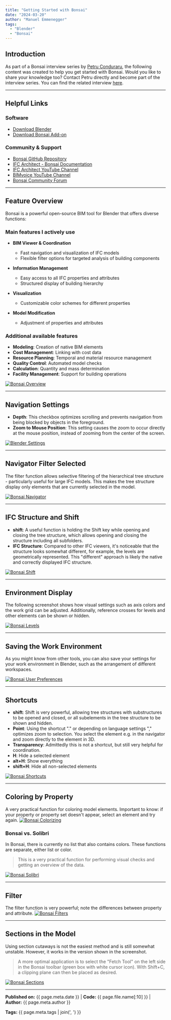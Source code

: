 ```yaml
---
title: "Getting Started with Bonsai"
date: "2024-03-20"
author: "Manuel Emmenegger"
tags:
  - "Blender"
  - "Bonsai"
---
```


## Introduction
As part of a Bonsai interview series by [Petru Conduraru](https://www.linkedin.com/in/petruc/), the following content was created to help you get started with Bonsai. Would you like to share your knowledge too? Contact Petru directly and become part of the interview series.
You can find the related interview [here](https://www.linkedin.com/events/7306208458582757378/about/).

---
## Helpful Links
### Software
- [Download Blender](https://www.blender.org/download/)
- [Download Bonsai Add-on](https://blenderbim.org/download.html)

### Community & Support
- [Bonsai GitHub Repository](https://github.com/IfcOpenShell/IfcOpenShell)
- [IFC Architect - Bonsai Documentation](https://ifcarchitect.com/)
- [IFC Architect YouTube Channel](https://www.youtube.com/@ifcarchitect)
- [BIMvoice YouTube Channel](https://www.youtube.com/@BIMvoice)
- [Bonsai Community Forum](https://community.osarch.org/)

---
## Feature Overview
Bonsai is a powerful open-source BIM tool for Blender that offers diverse functions:

### Main features I actively use

- **BIM Viewer & Coordination**
    - Fast navigation and visualization of IFC models
    - Flexible filter options for targeted analysis of building components

- **Information Management**
    - Easy access to all IFC properties and attributes
    - Structured display of building hierarchy

- **Visualization**
    - Customizable color schemes for different properties

- **Model Modification**
    - Adjustment of properties and attributes

### Additional available features

- **Modeling**: Creation of native BIM elements
- **Cost Management**: Linking with cost data
- **Resource Planning**: Temporal and material resource management
- **Quality Control**: Automated model checks
- **Calculation**: Quantity and mass determination
- **Facility Management**: Support for building operations

[![Bonsai Overview](assets/bo100-1001_01_bonsai-overview.jpg)](assets/bo100-1001_01_bonsai-overview.jpg)

---
## Navigation Settings
- **Depth**: This checkbox optimizes scrolling and prevents navigation from being blocked by objects in the foreground.
- **Zoom to Mouse Position**: This setting causes the zoom to occur directly at the mouse position, instead of zooming from the center of the screen.

[![Blender Settings](assets/bo100-1001_02_bonsai-blender-settings.jpg)](assets/bo100-1001_02_bonsai-blender-settings.jpg)

---
## Navigator Filter Selected
The filter function allows selective filtering of the hierarchical tree structure - particularly useful for large IFC models. This makes the tree structure display only elements that are currently selected in the model.

[![Bonsai Navigator](assets/bo100-1001_03_bonsai-navigator.jpg)](assets/bo100-1001_03_bonsai-navigator.jpg)

---
## IFC Structure and Shift
- **shift**: A useful function is holding the Shift key while opening and closing the tree structure, which allows opening and closing the structure including all subfolders.
- **IFC Structure**: Compared to other IFC viewers, it's noticeable that the structure looks somewhat different, for example, the levels are geometrically represented. This "different" approach is likely the native and correctly displayed IFC structure.

[![Bonsai Shift](assets/bo100-1001_04_bonsai-shift.jpg)](assets/bo100-1001_04_bonsai-shift.jpg)

---
## Environment Display
The following screenshot shows how visual settings such as axis colors and the work grid can be adjusted. Additionally, reference crosses for levels and other elements can be shown or hidden.

[![Bonsai Levels](assets/bo100-1001_05_bonsai-levels.jpg)](assets/bo100-1001_05_bonsai-levels.jpg)

---
## Saving the Work Environment
As you might know from other tools, you can also save your settings for your work environment in Blender, such as the arrangement of different workspaces.

[![Bonsai User Preferences](assets/bo100-1001_06_bonsai-userpref.jpg)](assets/bo100-1001_06_bonsai-userpref.jpg)

---
## Shortcuts
- **shift**: Shift is very powerful, allowing tree structures with substructures to be opened and closed, or all subelements in the tree structure to be shown and hidden.
- **Point**: Using the shortcut "." or depending on language settings "," optimizes zoom to selection. You select the element e.g. in the navigator and zoom directly to the element in 3D.
- **Transparency**: Admittedly this is not a shortcut, but still very helpful for coordination.
- **H**: Hide a selected element
- **alt+H**: Show everything
- **shift+H**: Hide all non-selected elements

[![Bonsai Shortcuts](assets/bo100-1001_07_bonsai-shortcuts.jpg)](assets/bo100-1001_07_bonsai-shortcuts.jpg)

---
## Coloring by Property
A very practical function for coloring model elements. Important to know: if your property or property set doesn't appear, select an element and try again.
[![Bonsai Colorizing](assets/bo100-1001_08_bonsai-colorizing.jpg)](assets/bo100-1001_08_bonsai-colorizing.jpg)

### Bonsai vs. Solibri
In Bonsai, there is currently no list that also contains colors. These functions are separate, either list or color.
> This is a very practical function for performing visual checks and getting an overview of the data.

[![Bonsai Solibri](assets/bo100-1001_09_bonsai-solibri.jpg)](assets/bo100-1001_09_bonsai-solibri.jpg)

---
## Filter
The filter function is very powerful; note the differences between property and attribute.
[![Bonsai Filters](assets/bo100-1001_10_bonsai-filters.jpg)](assets/bo100-1001_10_bonsai-filters.jpg)

---
## Sections in the Model
Using section cutaways is not the easiest method and is still somewhat unstable. However, it works in the version shown in the screenshot.
> A more optimal application is to select the "Fetch Tool" on the left side in the Bonsai toolbar (green box with white cursor icon). With Shift+C, a clipping plane can then be placed as desired.

[![Bonsai Sections](assets/bo100-1001_11_bonsai-sections.jpg)](assets/bo100-1001_11_bonsai-sections.jpg)


---
**Published on:** {{ page.meta.date }} | **Code:** {{ page.file.name[:10] }}  | **Author:** {{ page.meta.author }}

**Tags:** {{ page.meta.tags | join(', ') }}
